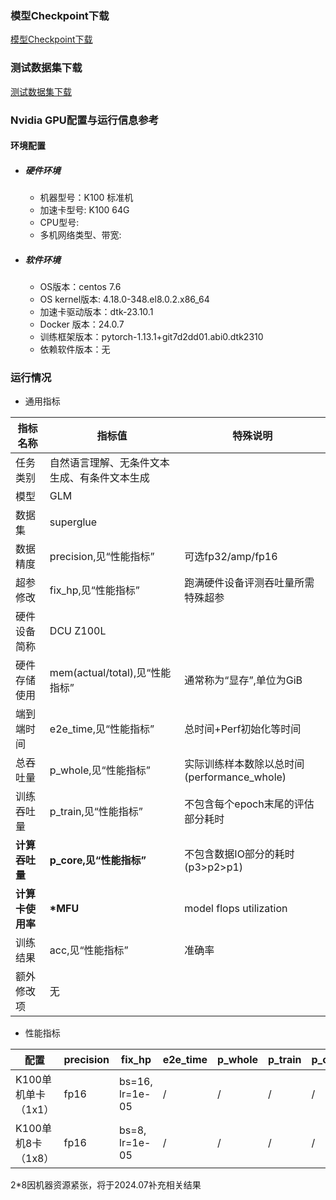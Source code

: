 ### 模型Checkpoint下载
[模型Checkpoint下载](../../benchmarks/glm/README.md#模型checkpoint)
### 测试数据集下载
[测试数据集下载](../../benchmarks/glm/README.md#数据集)

### Nvidia GPU配置与运行信息参考
#### 环境配置
- ##### 硬件环境
   - 机器型号：K100 标准机
   - 加速卡型号: K100 64G
   - CPU型号:
   - 多机网络类型、带宽:
- ##### 软件环境
   - OS版本：centos 7.6
   - OS kernel版本: 4.18.0-348.el8.0.2.x86_64
   - 加速卡驱动版本：dtk-23.10.1
   - Docker 版本：24.0.7
   - 训练框架版本：pytorch-1.13.1+git7d2dd01.abi0.dtk2310
   - 依赖软件版本：无


### 运行情况
* 通用指标

| 指标名称         | 指标值                                       | 特殊说明                                    |
| ---------------- | -------------------------------------------- | ------------------------------------------- |
| 任务类别         | 自然语言理解、无条件文本生成、有条件文本生成 |                                             |
| 模型             | GLM                                          |                                             |
| 数据集           | superglue                                    |                                             |
| 数据精度         | precision,见“性能指标”                       | 可选fp32/amp/fp16                           |
| 超参修改         | fix_hp,见“性能指标”                          | 跑满硬件设备评测吞吐量所需特殊超参          |
| 硬件设备简称     | DCU Z100L                                 |                                             |
| 硬件存储使用     | mem(actual/total),见“性能指标”               | 通常称为“显存”,单位为GiB                    |
| 端到端时间       | e2e_time,见“性能指标”                        | 总时间+Perf初始化等时间                     |
| 总吞吐量         | p_whole,见“性能指标”                         | 实际训练样本数除以总时间(performance_whole) |
| 训练吞吐量       | p_train,见“性能指标”                         | 不包含每个epoch末尾的评估部分耗时           |
| **计算吞吐量**   | **p_core,见“性能指标”**                      | 不包含数据IO部分的耗时(p3>p2>p1)            |
| **计算卡使用率** | **\*MFU**                                    | model flops utilization                     |
| 训练结果         | acc,见“性能指标”                             | 准确率                                      |
| 额外修改项       | 无                                           |                                             |

* 性能指标

| 配置                | precision | fix_hp          | e2e_time | p_whole | p_train | p_core | acc   | mem    | MFU   |
| ------------------ | --------- | ------------- | -------- | ------- | ------- | ------ | ----- | --------- | ----- |
| K100单机单卡（1x1）  | fp16     | bs=16, lr=1e-05  |  /  |  /  |  /   |  / |  /     | 55.0/64.0 | /  |
| K100单机8卡（1x8）  | fp16     | bs=8, lr=1e-05   |  /  |  /  |   /  |  / | 0.804 | 29.4/64.0 |  / |
2*8因机器资源紧张，将于2024.07补充相关结果